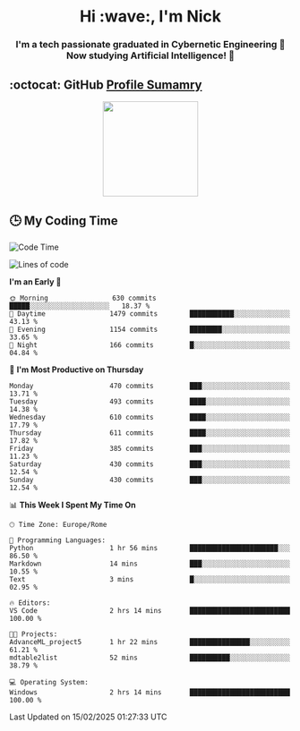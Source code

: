<h1 align="center">Hi :wave:, I'm Nick</h1>

<h3 align="center">I'm a tech passionate graduated in Cybernetic Engineering 🤖<br>
Now studying Artificial Intelligence! 🧠</h3>


## :octocat: GitHub <a href="https://github.com/vn7n24fzkq/github-profile-summary-cards">Profile Sumamry</a>

<p align="center">
   <img style="height:170px;display:inline-block"  src="http://github-profile-summary-cards.vercel.app/api/cards/profile-details?username=CodeClimberNT&theme=github_dark" />
<!--    <img style="height:170px;display:inline-block"  src="http://github-profile-summary-cards.vercel.app/api/cards/repos-per-language?username=CodeClimberNT&theme=github_dark&exclude=" /> -->
</p>

 ## :clock3: My Coding Time 
 
<!--START_SECTION:waka-->
![Code Time](http://img.shields.io/badge/Code%20Time-451%20hrs%2044%20mins-blue)

![Lines of code](https://img.shields.io/badge/From%20Hello%20World%20I%27ve%20Written-4.3%20million%20lines%20of%20code-blue)

**I'm an Early 🐤** 

```text
🌞 Morning                630 commits         █████░░░░░░░░░░░░░░░░░░░░   18.37 % 
🌆 Daytime                1479 commits        ███████████░░░░░░░░░░░░░░   43.13 % 
🌃 Evening                1154 commits        ████████░░░░░░░░░░░░░░░░░   33.65 % 
🌙 Night                  166 commits         █░░░░░░░░░░░░░░░░░░░░░░░░   04.84 % 
```
📅 **I'm Most Productive on Thursday** 

```text
Monday                   470 commits         ███░░░░░░░░░░░░░░░░░░░░░░   13.71 % 
Tuesday                  493 commits         ████░░░░░░░░░░░░░░░░░░░░░   14.38 % 
Wednesday                610 commits         ████░░░░░░░░░░░░░░░░░░░░░   17.79 % 
Thursday                 611 commits         ████░░░░░░░░░░░░░░░░░░░░░   17.82 % 
Friday                   385 commits         ███░░░░░░░░░░░░░░░░░░░░░░   11.23 % 
Saturday                 430 commits         ███░░░░░░░░░░░░░░░░░░░░░░   12.54 % 
Sunday                   430 commits         ███░░░░░░░░░░░░░░░░░░░░░░   12.54 % 
```


📊 **This Week I Spent My Time On** 

```text
🕑︎ Time Zone: Europe/Rome

💬 Programming Languages: 
Python                   1 hr 56 mins        ██████████████████████░░░   86.50 % 
Markdown                 14 mins             ███░░░░░░░░░░░░░░░░░░░░░░   10.55 % 
Text                     3 mins              █░░░░░░░░░░░░░░░░░░░░░░░░   02.95 % 

🔥 Editors: 
VS Code                  2 hrs 14 mins       █████████████████████████   100.00 % 

🐱‍💻 Projects: 
AdvanceML_project5       1 hr 22 mins        ███████████████░░░░░░░░░░   61.21 % 
mdtable2list             52 mins             ██████████░░░░░░░░░░░░░░░   38.79 % 

💻 Operating System: 
Windows                  2 hrs 14 mins       █████████████████████████   100.00 % 
```


 Last Updated on 15/02/2025 01:27:33 UTC
<!--END_SECTION:waka-->

